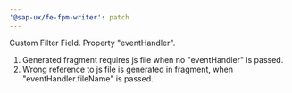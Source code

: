 ```yaml
---
'@sap-ux/fe-fpm-writer': patch
---
```


Custom Filter Field. Property "eventHandler".
1. Generated fragment requires js file when no "eventHandler" is passed.
2. Wrong reference to js file is generated in fragment, when "eventHandler.fileName" is passed.
